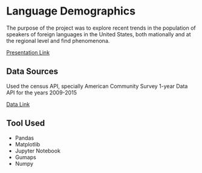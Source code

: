 # Language Demographics

The purpose of the project was to explore recent trends in the population of speakers of foreign languages in the United States, both mationally and at the regional level and find phenomenona.

[Presentation Link](https://github.com/tomrecht/Project-1/blob/jihye/LanguageDemographics.pdf)

## Data Sources
Used the census API, specially American Community Survey 1-year Data API for the years 2009-2015

[Data Link](http://www.census.gov/programs-surveys/acs)

## Tool Used
* Pandas
* Matplotlib
* Jupyter Notebook
* Gumaps
* Numpy
